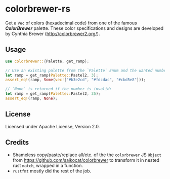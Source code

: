 # colorbrewer-rs

Get a `Vec` of colors (hexadecimal code) from one of the famous _**ColorBrewer**_ palette.
These color specifications and designs are developed by Cynthia Brewer (http://colorbrewer2.org/).

## Usage
```rust
use colorbrewer::{Palette, get_ramp};

// Use an existing palette from the `Palette` Enum and the wanted number of color:
let ramp = get_ramp(Palette::Pastel2, 3);
assert_eq!(ramp, Some(vec!["#b3e2cd", "#fdcdac", "#cbd5e8"]));

// `None` is returned if the number is invalid:
let ramp = get_ramp(Palette::Pastel2, 35);
assert_eq!(ramp, None);
```

## License
Licensed under Apache License, Version 2.0.

## Credits
- Shameless copy/paste/replace all/etc. of the the `colorbrewer` JS `Object` from https://github.com/saikocat/colorbrewer to transform it in nested rust `match`, wrapped in a function.
- `rustfmt` mostly did the rest of the job.
